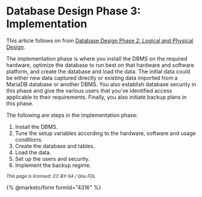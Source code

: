 
# Database Design Phase 3: Implementation

This article follows on from [Database Design Phase 2: Logical and Physical Design](database-design-phase-2-logical-and-physical-design.md).


The implementation phase is where you install the DBMS on the required hardware, optimize the database to run best on that hardware and software platform, and create the database and load the data. The initial data could be either new data captured directly or existing data imported from a MariaDB database or another DBMS. You also establish database security in this phase and give the various users that you've identified access applicable to their requirements. Finally, you also initiate backup plans in this phase.


The following are steps in the implementation phase:


1. Install the DBMS.
1. Tune the setup variables according to the hardware, software and usage conditions.
1. Create the database and tables.
1. Load the data.
1. Set up the users and security.
1. Implement the backup regime.


<sub>_This page is licensed: CC BY-SA / Gnu FDL_</sub>


{% @marketo/form formId="4316" %}
